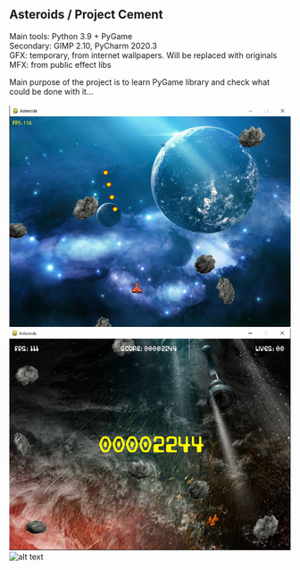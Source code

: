 ## Asteroids / Project Cement<br />

Main tools: Python 3.9 + PyGame<br />
Secondary: GIMP 2.10, PyCharm 2020.3<br />
GFX: temporary, from internet wallpapers. Will be replaced with originals<br />
MFX: from public effect libs<br />

Main purpose of the project is to learn PyGame library and check what could be done with it...<br />
<br />
![alt text](https://github.com/alchy/Asteroids/blob/master/images/screenshots/ingame_1.jpg)
<br />
![alt text](https://github.com/alchy/Asteroids/blob/master/images/screenshots/ingame_2.jpg)
<br />
![alt text](https://youtu.be/qV_ZMx6BCmA)
